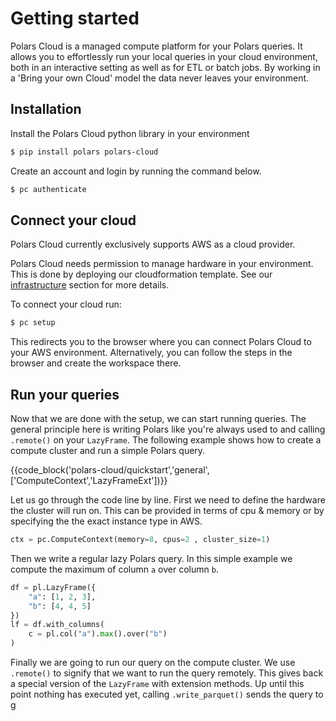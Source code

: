 # Getting started

Polars Cloud is a managed compute platform for your Polars queries. It allows you to effortlessly
run your local queries in your cloud environment, both in an interactive setting as well as for ETL
or batch jobs. By working in a 'Bring your own Cloud' model the data never leaves your environment.

## Installation

Install the Polars Cloud python library in your environment

```bash
$ pip install polars polars-cloud
```

Create an account and login by running the command below.

```bash
$ pc authenticate
```

## Connect your cloud

Polars Cloud currently exclusively supports AWS as a cloud provider.

Polars Cloud needs permission to manage hardware in your environment. This is done by deploying our
cloudformation template. See our [infrastructure](providers/aws/infra.md) section for more details.

To connect your cloud run:

```bash
$ pc setup
```

This redirects you to the browser where you can connect Polars Cloud to your AWS environment.
Alternatively, you can follow the steps in the browser and create the workspace there.

## Run your queries

Now that we are done with the setup, we can start running queries. The general principle here is
writing Polars like you're always used to and calling `.remote()` on your `LazyFrame`. The following
example shows how to create a compute cluster and run a simple Polars query.

{{code_block('polars-cloud/quickstart','general',['ComputeContext','LazyFrameExt'])}}

Let us go through the code line by line. First we need to define the hardware the cluster will run
on. This can be provided in terms of cpu & memory or by specifying the the exact instance type in
AWS.

```python
ctx = pc.ComputeContext(memory=8, cpus=2 , cluster_size=1)
```

Then we write a regular lazy Polars query. In this simple example we compute the maximum of column
`a` over column `b`.

```python
df = pl.LazyFrame({
    "a": [1, 2, 3],
    "b": [4, 4, 5]
})
lf = df.with_columns(
    c = pl.col("a").max().over("b")
)
```

Finally we are going to run our query on the compute cluster. We use `.remote()` to signify that we
want to run the query remotely. This gives back a special version of the `LazyFrame` with extension
methods. Up until this point nothing has executed yet, calling `.write_parquet()` sends the query to
g
